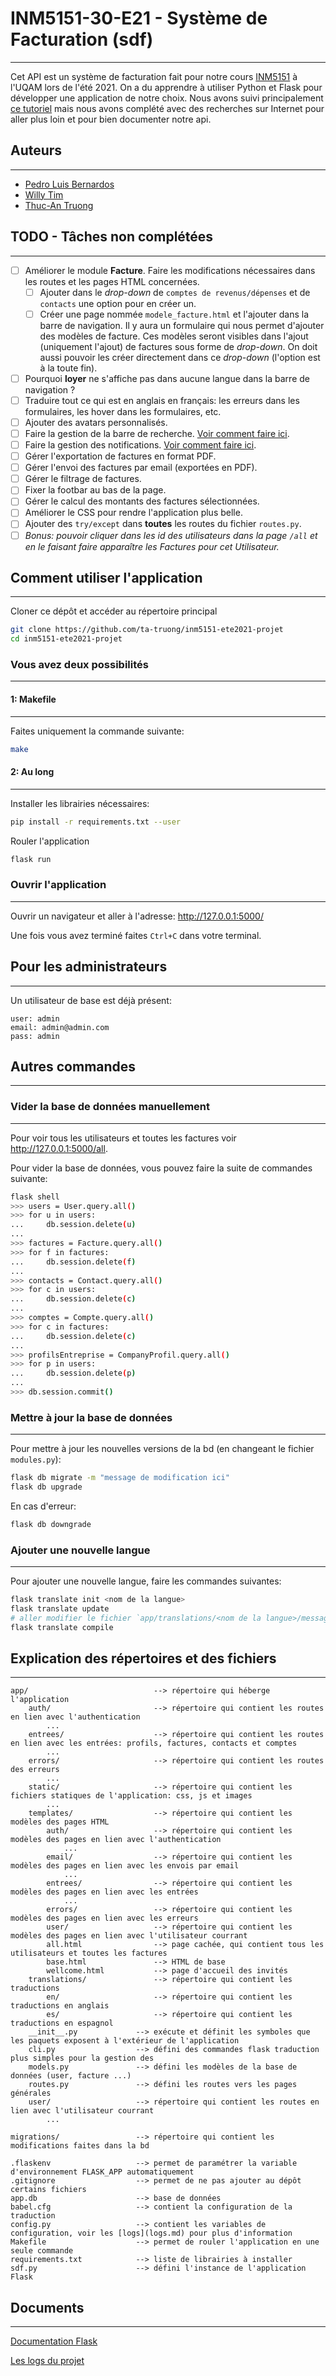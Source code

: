 # INM5151-30-E21 - Système de Facturation (sdf)

---

Cet API est un système de facturation fait pour notre cours [INM5151](https://etudier.uqam.ca/cours?sigle=INM5151) à l'UQAM lors de l'été 2021. On a du apprendre à utiliser Python et Flask pour développer une application de notre choix. Nous avons suivi principalement [ce tutoriel](https://blog.miguelgrinberg.com/post/the-flask-mega-tutorial-part-i-hello-world) mais nous avons complété avec des recherches sur Internet pour aller plus loin et pour bien documenter notre api.

## Auteurs

---

* [Pedro Luis Bernardos](https://github.com/PedroLuisBernardos)
* [Willy Tim](https://github.com/WillyTim)
* [Thuc-An Truong](https://github.com/ta-truong)

## TODO - Tâches non complétées

---

* [ ] Améliorer le module **Facture**. Faire les modifications nécessaires dans les routes et les pages HTML concernées.
  * [ ] Ajouter dans le *drop-down* de `comptes de revenus/dépenses` et de `contacts` une option pour en créer un.
  * [ ] Créer une page nommée `modele_facture.html` et l'ajouter dans la barre de navigation. Il y aura un formulaire qui nous permet d'ajouter des modèles de facture. Ces modèles seront visibles dans l'ajout (uniquement l'ajout) de factures sous forme de *drop-down*. On doit aussi pouvoir les créer directement dans ce *drop-down* (l'option est à la toute fin).
* [ ] Pourquoi **loyer** ne s'affiche pas dans aucune langue dans la barre de navigation ?
* [ ] Traduire tout ce qui est en anglais en français: les erreurs dans les formulaires, les hover dans les formulaires, etc.
* [ ] Ajouter des avatars personnalisés.
* [ ] Faire la gestion de la barre de recherche. [Voir comment faire ici](https://blog.miguelgrinberg.com/post/the-flask-mega-tutorial-part-xvi-full-text-search).
* [ ] Faire la gestion des notifications. [Voir comment faire ici](https://blog.miguelgrinberg.com/post/the-flask-mega-tutorial-part-xxi-user-notifications).
* [ ] Gérer l'exportation de factures en format PDF.
* [ ] Gérer l'envoi des factures par email (exportées en PDF).
* [ ] Gérer le filtrage de factures.
* [ ] Fixer la footbar au bas de la page.
* [ ] Gérer le calcul des montants des factures sélectionnées.
* [ ] Améliorer le CSS pour rendre l'application plus belle.
* [ ] Ajouter des `try/except` dans **toutes** les routes du fichier `routes.py`.
* [ ] *Bonus: pouvoir cliquer dans les id des utilisateurs dans la page `/all` et en le faisant faire apparaître les Factures pour cet Utilisateur.*

## Comment utiliser l'application

---
Cloner ce dépôt et accéder au répertoire principal

```bash
git clone https://github.com/ta-truong/inm5151-ete2021-projet
cd inm5151-ete2021-projet
```

### Vous avez deux possibilités

---

#### 1: Makefile

---

Faites uniquement la commande suivante:

```bash
make
```

#### 2: Au long

---

Installer les librairies nécessaires:

```bash
pip install -r requirements.txt --user
```

Rouler l'application

```bash
flask run
```

### Ouvrir l'application

---

Ouvrir un navigateur et aller à l'adresse: <http://127.0.0.1:5000/>

Une fois vous avez terminé faites `Ctrl+C` dans votre terminal.

## Pour les administrateurs

---

Un utilisateur de base est déjà présent:

```
user: admin
email: admin@admin.com
pass: admin
```

## Autres commandes

---

### Vider la base de données manuellement

---

Pour voir tous les utilisateurs et toutes les factures voir <http://127.0.0.1:5000/all>.

Pour vider la base de données, vous pouvez faire la suite de commandes suivante:

```bash
flask shell
>>> users = User.query.all()
>>> for u in users:
...     db.session.delete(u)
...
>>> factures = Facture.query.all()
>>> for f in factures:
...     db.session.delete(f)
...
>>> contacts = Contact.query.all()
>>> for c in users:
...     db.session.delete(c)
...
>>> comptes = Compte.query.all()
>>> for c in factures:
...     db.session.delete(c)
...
>>> profilsEntreprise = CompanyProfil.query.all()
>>> for p in users:
...     db.session.delete(p)
...
>>> db.session.commit()
```

### Mettre à jour la base de données

---

Pour mettre à jour les nouvelles versions de la bd (en changeant le fichier `modules.py`):

```bash
flask db migrate -m "message de modification ici"
flask db upgrade
```

En cas d'erreur:

```bash
flask db downgrade
```

### Ajouter une nouvelle langue

---

Pour ajouter une nouvelle langue, faire les commandes suivantes:

```bash
flask translate init <nom de la langue>
flask translate update
# aller modifier le fichier `app/translations/<nom de la langue>/messages.po`
flask translate compile
```

## Explication des répertoires et des fichiers

---

```
app/                            --> répertoire qui héberge l'application
    auth/                       --> répertoire qui contient les routes en lien avec l'authentication
        ...
    entrees/                    --> répertoire qui contient les routes en lien avec les entrées: profils, factures, contacts et comptes
        ...
    errors/                     --> répertoire qui contient les routes des erreurs
        ...
    static/                     --> répertoire qui contient les fichiers statiques de l'application: css, js et images
        ...
    templates/                  --> répertoire qui contient les modèles des pages HTML
        auth/                   --> répertoire qui contient les modèles des pages en lien avec l'authentication
            ...
        email/                  --> répertoire qui contient les modèles des pages en lien avec les envois par email
            ...
        entrees/                --> répertoire qui contient les modèles des pages en lien avec les entrées
            ...
        errors/                 --> répertoire qui contient les modèles des pages en lien avec les erreurs
        user/                   --> répertoire qui contient les modèles des pages en lien avec l'utilisateur courrant
        all.html                --> page cachée, qui contient tous les utilisateurs et toutes les factures
        base.html               --> HTML de base
        wellcome.html           --> page d'accueil des invités
    translations/               --> répertoire qui contient les traductions
        en/                     --> répertoire qui contient les traductions en anglais
        es/                     --> répertoire qui contient les traductions en espagnol
    __init__.py             --> exécute et définit les symboles que les paquets exposent à l'extérieur de l'application
    cli.py                  --> défini des commandes flask traduction plus simples pour la gestion des 
    models.py               --> défini les modèles de la base de données (user, facture ...)
    routes.py               --> défini les routes vers les pages générales
    user/                   --> répertoire qui contient les routes en lien avec l'utilisateur courrant
        ...

migrations/                 --> répertoire qui contient les modifications faites dans la bd

.flaskenv                   --> permet de paramétrer la variable d'environnement FLASK_APP automatiquement
.gitignore                  --> permet de ne pas ajouter au dépôt certains fichiers
app.db                      --> base de données
babel.cfg                   --> contient la configuration de la traduction
config.py                   --> contient les variables de configuration, voir les [logs](logs.md) pour plus d'information
Makefile                    --> permet de rouler l'application en une seule commande
requirements.txt            --> liste de librairies à installer
sdf.py                      --> défini l'instance de l'application Flask
```

## Documents

---

[Documentation Flask](https://blog.miguelgrinberg.com/post/the-flask-mega-tutorial-part-i-hello-world)

[Les logs du projet](logs.md)
